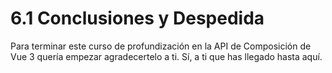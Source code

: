 # 6.1 Conclusiones y Despedida

Para terminar este curso de profundización en la API de Composición de Vue 3 quería empezar agradecertelo a ti. Sí, a ti que has llegado hasta aquí.
